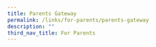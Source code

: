 ```yaml
---
title: Parents Gateway
permalink: /links/for-parents/parents-gateway
description: ""
third_nav_title: For Parents
---
```

